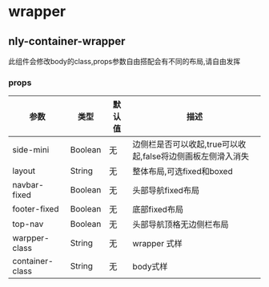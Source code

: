 # wrapper

## nly-container-wrapper

此组件会修改body的class,props参数自由搭配会有不同的布局,请自由发挥

### props

参数 | 类型 |  默认值 | 描述
-|-|-|-
side-mini | Boolean | 无 | 边侧栏是否可以收起,true可以收起,false将边侧画板左侧滑入消失
layout | String | 无 | 整体布局,可选fixed和boxed
navbar-fixed | Boolean | 无 | 头部导航fixed布局
footer-fixed | Boolean | 无 | 底部fixed布局
top-nav | Boolean | 无 | 头部导航顶格无边侧栏布局
warpper-class | String | 无 | wrapper 式样
container-class | String | 无 | body式样